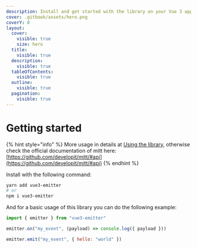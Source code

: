 ```yaml
---
description: Install and get started with the library on your Vue 3 app
cover: .gitbook/assets/hero.png
coverY: 0
layout:
  cover:
    visible: true
    size: hero
  title:
    visible: true
  description:
    visible: true
  tableOfContents:
    visible: true
  outline:
    visible: true
  pagination:
    visible: true
---
```


# Getting started

{% hint style="info" %}
More usage in details at [Using the library](https://github.com/open-southeners/docs.opensoutheners.com/blob/main/guide/usage.md), otherwise check the official documentation of mitt here: [https://github.com/developit/mitt/#api](https://github.com/developit/mitt/#api)
{% endhint %}

Install with the following command:

```sh
yarn add vue3-emitter
# or
npm i vue3-emitter
```

And for a basic usage of this library you can do the following example:

```js
import { emitter } from "vue3-emitter"

emitter.on("my_event", (payload) => console.log({ payload }))

emitter.emit("my_event", { hello: "world" })
```
